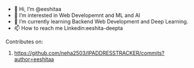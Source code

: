 - 👋 Hi, I’m @eeshitaa
- 👀 I’m interested in Web Developemnt and ML and AI
- 🌱 I’m currently learning Backend Web Development and Deep Learning.
- 📫 How to reach me Linkedin:eeshita-deepta

Contributes on:
1. https://github.com/neha2503/IPADDRESSTRACKER/commits?author=eeshitaa

<!---
eeshitaa/eeshitaa is a ✨ special ✨ repository because its `README.md` (this file) appears on your GitHub profile.
You can click the Preview link to take a look at your changes.
--->
